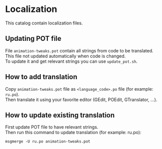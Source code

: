 # Localization
This catalog contain localization files.

## Updating POT file
File `animation-tweaks.pot` contain all strings from code to be translated.<br>
This file not updated automatically when code is changed.<br>
To update it and get relevant strings you can use `update_pot.sh`.

## How to add translation
Copy `animation-tweaks.pot` file as `<language_code>.po` file (for example: `ru.po`).<br>
Then translate it using your favorite editor (GEdit, POEdit, GTranslator, ...).

## How to update existing translation
First update POT file to have relevant strings.<br>
Then run this command to update translation (for example: ru.po):

    msgmerge -U ru.po animation-tweaks.pot
